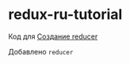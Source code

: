 # redux-ru-tutorial
Код для [Создание reducer](https://maxfarseer.gitbooks.io/redux-course-ru/content/sozdanie_reducer.html)

Добавлено ```reducer```
